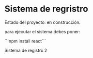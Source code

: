 <h1> Sistema de regristro </h1>

Estado del proyecto: en construcción.

para ejecutar el sistema debes poner:

´´´npm install react´´´

Sistema de registro 2
